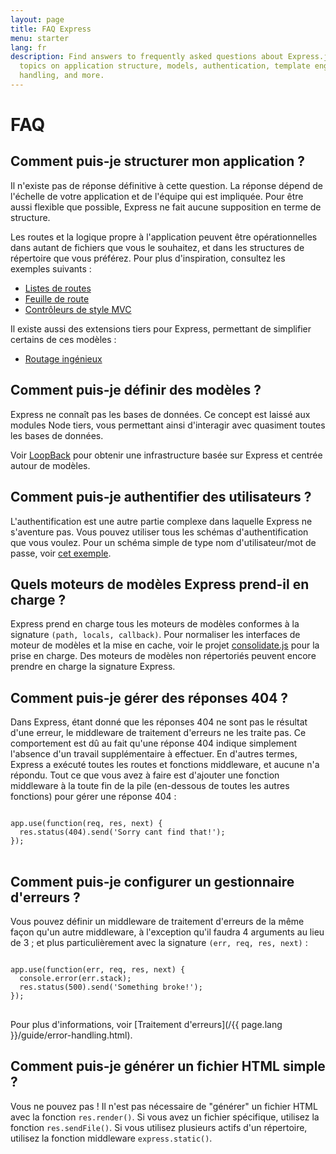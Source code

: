 ```yaml
---
layout: page
title: FAQ Express
menu: starter
lang: fr
description: Find answers to frequently asked questions about Express.js, including
  topics on application structure, models, authentication, template engines, error
  handling, and more.
---
```


# FAQ

## Comment puis-je structurer mon application ?

Il n'existe pas de réponse définitive à cette question. La réponse dépend
de l'échelle de votre application et de l'équipe qui est impliquée. Pour être aussi
flexible que possible, Express ne fait aucune supposition en terme de structure.

Les routes et la logique propre à l'application peuvent être opérationnelles dans autant de fichiers
que vous le souhaitez, et dans les structures de répertoire que vous préférez. Pour plus d'inspiration,
consultez les exemples suivants :

* [Listes de routes](https://github.com/expressjs/express/blob/4.13.1/examples/route-separation/index.js#L32-47)
* [Feuille de route](https://github.com/expressjs/express/blob/4.13.1/examples/route-map/index.js#L52-L66)
* [Contrôleurs de style MVC](https://github.com/expressjs/express/tree/master/examples/mvc)

Il existe aussi des extensions tiers pour Express, permettant de simplifier certains de ces modèles :

* [Routage ingénieux](https://github.com/expressjs/express-resource)

## Comment puis-je définir des modèles ?

Express ne connaît pas les bases de données. Ce concept est
laissé aux modules Node tiers, vous permettant ainsi
d'interagir avec quasiment toutes les bases de données.

Voir [LoopBack](http://loopback.io) pour obtenir une infrastructure basée sur Express et centrée autour de modèles.

## Comment puis-je authentifier des utilisateurs ?

L'authentification est une autre partie complexe dans laquelle Express
ne s'aventure pas. Vous pouvez utiliser tous les schémas d'authentification que vous voulez.
Pour un schéma simple de type nom d'utilisateur/mot de passe, voir [cet exemple](https://github.com/expressjs/express/tree/master/examples/auth).


## Quels moteurs de modèles Express prend-il en charge ?

Express prend en charge tous les moteurs de modèles conformes à la signature `(path, locals, callback)`.
Pour normaliser les interfaces de moteur de modèles et la mise en cache, voir le
projet [consolidate.js](https://github.com/visionmedia/consolidate.js)
pour la prise en charge. Des moteurs de modèles non répertoriés peuvent encore prendre en charge la signature Express.

## Comment puis-je gérer des réponses 404 ?

Dans Express, étant donné que les réponses 404 ne sont pas le résultat d'une erreur,
le middleware de traitement d'erreurs ne les traite pas. Ce comportement est
dû au fait qu'une réponse 404 indique simplement l'absence d'un travail supplémentaire à effectuer.
En d'autres termes, Express a exécuté toutes les routes et fonctions middleware,
et aucune n'a répondu. Tout ce que vous avez à faire est
d'ajouter une fonction middleware à la toute fin de la pile (en-dessous de toutes les autres fonctions)
pour gérer une réponse 404 :

<pre>
<code class="language-javascript" translate="no">
app.use(function(req, res, next) {
  res.status(404).send('Sorry cant find that!');
});
</code>
</pre>

## Comment puis-je configurer un gestionnaire d'erreurs ?

Vous pouvez définir un middleware de traitement d'erreurs de la même façon qu'un autre middleware,
à l'exception qu'il faudra 4 arguments au lieu de 3 ; et plus particulièrement avec la signature `(err, req, res, next)` :

<pre>
<code class="language-javascript" translate="no">
app.use(function(err, req, res, next) {
  console.error(err.stack);
  res.status(500).send('Something broke!');
});
</code>
</pre>

Pour plus d'informations, voir [Traitement d'erreurs](/{{ page.lang }}/guide/error-handling.html).

## Comment puis-je générer un fichier HTML simple ?

Vous ne pouvez pas ! Il n'est pas nécessaire de "générer" un fichier HTML avec la fonction `res.render()`.
Si vous avez un fichier spécifique, utilisez la fonction `res.sendFile()`.
Si vous utilisez plusieurs actifs d'un répertoire, utilisez la fonction middleware `express.static()`.
